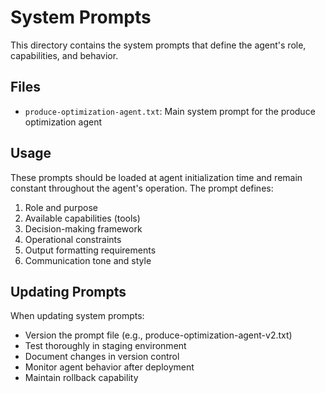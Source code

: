 # System Prompts

This directory contains the system prompts that define the agent's role, capabilities, and behavior.

## Files

- `produce-optimization-agent.txt`: Main system prompt for the produce optimization agent

## Usage

These prompts should be loaded at agent initialization time and remain constant throughout the agent's operation. The prompt defines:

1. Role and purpose
2. Available capabilities (tools)
3. Decision-making framework
4. Operational constraints
5. Output formatting requirements
6. Communication tone and style

## Updating Prompts

When updating system prompts:
- Version the prompt file (e.g., produce-optimization-agent-v2.txt)
- Test thoroughly in staging environment
- Document changes in version control
- Monitor agent behavior after deployment
- Maintain rollback capability
